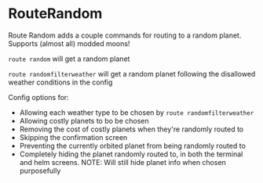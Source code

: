 # RouteRandom

Route Random adds a couple commands for routing to a random planet. Supports (almost all) modded moons!

`route random` will get a random planet

`route randomfilterweather` will get a random planet following the disallowed weather conditions in the config

Config options for:

- Allowing each weather type to be chosen by `route randomfilterweather`
- Allowing costly planets to bo be chosen
- Removing the cost of costly planets when they're randomly routed to
- Skipping the confirmation screen
- Preventing the currently orbited planet from being randomly routed to
- Completely hiding the planet randomly routed to, in both the terminal and helm screens. NOTE: Will still hide planet info when chosen purposefully
